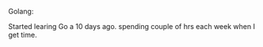 Golang:

   Started learing Go a 10 days ago.
   spending couple of hrs each week when I get time.
   
   